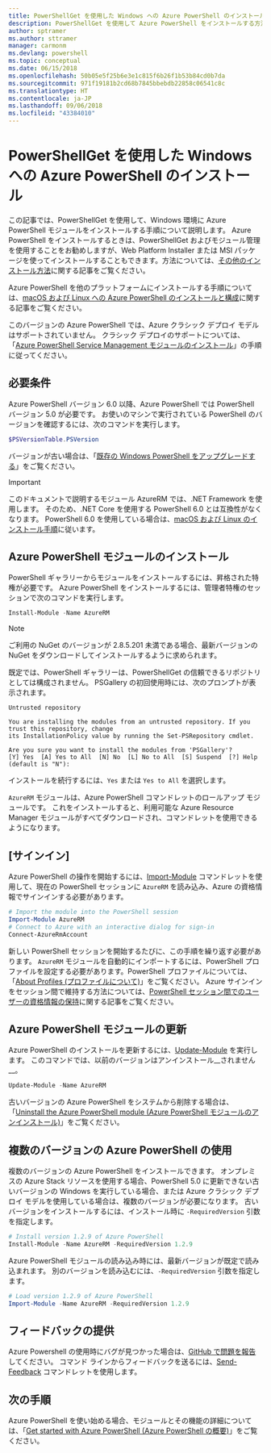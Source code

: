 ```yaml
---
title: PowerShellGet を使用した Windows への Azure PowerShell のインストール
description: PowerShellGet を使用して Azure PowerShell をインストールする方法
author: sptramer
ms.author: sttramer
manager: carmonm
ms.devlang: powershell
ms.topic: conceptual
ms.date: 06/15/2018
ms.openlocfilehash: 50b05e5f25b6e3e1c815f6b26f1b53b84cd0b7da
ms.sourcegitcommit: 971f19181b2cd68b7845bbebdb22858c06541c8c
ms.translationtype: HT
ms.contentlocale: ja-JP
ms.lasthandoff: 09/06/2018
ms.locfileid: "43384010"
---
```

# <a name="install-azure-powershell-on-windows-with-powershellget"></a>PowerShellGet を使用した Windows への Azure PowerShell のインストール

この記事では、PowerShellGet を使用して、Windows 環境に Azure PowerShell モジュールをインストールする手順について説明します。 Azure PowerShell をインストールするときは、PowerShellGet およびモジュール管理を使用することをお勧めしますが、Web Platform Installer または MSI パッケージを使ってインストールすることもできます。方法については、[その他のインストール方法](other-install.md)に関する記事をご覧ください。

Azure PowerShell を他のプラットフォームにインストールする手順については、[macOS および Linux への Azure PowerShell のインストールと構成](install-azurermps-maclinux.md)に関する記事をご覧ください。

このバージョンの Azure PowerShell では、Azure クラシック デプロイ モデルはサポートされていません。 クラシック デプロイのサポートについては、「[Azure PowerShell Service Management モジュールのインストール](/powershell/azure/servicemanagement/install-azure-ps)」の手順に従ってください。

## <a name="requirements"></a>必要条件

Azure PowerShell バージョン 6.0 以降、Azure PowerShell では PowerShell バージョン 5.0 が必要です。 お使いのマシンで実行されている PowerShell のバージョンを確認するには、次のコマンドを実行します。

```powershell
$PSVersionTable.PSVersion
```

バージョンが古い場合は、「[既存の Windows PowerShell をアップグレードする](/powershell/scripting/setup/installing-windows-powershell?view=powershell-6#upgrading-existing-windows-powershell)」をご覧ください。

> [!IMPORTANT]
> このドキュメントで説明するモジュール AzureRM では、.NET Framework を使用します。 そのため、.NET Core を使用する PowerShell 6.0 とは互換性がなくなります。 PowerShell 6.0 を使用している場合は、[macOS および Linux のインストール手順](install-azurermps-maclinux.md)に従います。

## <a name="install-the-azure-powershell-module"></a>Azure PowerShell モジュールのインストール

PowerShell ギャラリーからモジュールをインストールするには、昇格された特権が必要です。 Azure PowerShell をインストールするには、管理者特権のセッションで次のコマンドを実行します。

```powershell
Install-Module -Name AzureRM
```

> [!NOTE]
> ご利用の NuGet のバージョンが 2.8.5.201 未満である場合、最新バージョンの NuGet をダウンロードしてインストールするように求められます。

既定では、PowerShell ギャラリーは、PowerShellGet の信頼できるリポジトリとしては構成されません。 PSGallery の初回使用時には、次のプロンプトが表示されます。

```output
Untrusted repository

You are installing the modules from an untrusted repository. If you trust this repository, change
its InstallationPolicy value by running the Set-PSRepository cmdlet.

Are you sure you want to install the modules from 'PSGallery'?
[Y] Yes  [A] Yes to All  [N] No  [L] No to All  [S] Suspend  [?] Help (default is "N"):
```

インストールを続行するには、`Yes` または `Yes to All` を選択します。

`AzureRM` モジュールは、Azure PowerShell コマンドレットのロールアップ モジュールです。 これをインストールすると、利用可能な Azure Resource Manager モジュールがすべてダウンロードされ、コマンドレットを使用できるようになります。

## <a name="sign-in"></a>[サインイン]

Azure PowerShell の操作を開始するには、[Import-Module](/powershell/module/Microsoft.PowerShell.Core/Import-Module) コマンドレットを使用して、現在の PowerShell セッションに `AzureRM` を読み込み、Azure の資格情報でサインインする必要があります。

```powershell
# Import the module into the PowerShell session
Import-Module AzureRM
# Connect to Azure with an interactive dialog for sign-in
Connect-AzureRmAccount
```

新しい PowerShell セッションを開始するたびに、この手順を繰り返す必要があります。 `AzureRM` モジュールを自動的にインポートするには、PowerShell プロファイルを設定する必要があります。PowerShell プロファイルについては、「[About Profiles (プロファイルについて)](/powershell/module/microsoft.powershell.core/about/about_profiles)」をご覧ください。
Azure サインインをセッション間で維持する方法については、[PowerShell セッション間でのユーザーの資格情報の保持](context-persistence.md)に関する記事をご覧ください。

## <a name="update-the-azure-powershell-module"></a>Azure PowerShell モジュールの更新

Azure PowerShell のインストールを更新するには、[Update-Module](/powershell/module/powershellget/update-module) を実行します。 このコマンドでは、以前のバージョンはアンインストール__されません__。

```powershell
Update-Module -Name AzureRM
```

古いバージョンの Azure PowerShell をシステムから削除する場合は、「[Uninstall the Azure PowerShell module (Azure PowerShell モジュールのアンインストール)](uninstall-azurerm-ps.md)」をご覧ください。

## <a name="use-multiple-versions-of-azure-powershell"></a>複数のバージョンの Azure PowerShell の使用

複数のバージョンの Azure PowerShell をインストールできます。 オンプレミスの Azure Stack リソースを使用する場合、PowerShell 5.0 に更新できない古いバージョンの Windows を実行している場合、または Azure クラシック デプロイ モデルを使用している場合は、複数のバージョンが必要になります。 古いバージョンをインストールするには、インストール時に `-RequiredVersion` 引数を指定します。

```powershell
# Install version 1.2.9 of Azure PowerShell
Install-Module -Name AzureRM -RequiredVersion 1.2.9
```

Azure PowerShell モジュールの読み込み時には、最新バージョンが既定で読み込まれます。 別のバージョンを読み込むには、`-RequiredVersion` 引数を指定します。

```powershell
# Load version 1.2.9 of Azure PowerShell
Import-Module -Name AzureRM -RequiredVersion 1.2.9
```

## <a name="provide-feedback"></a>フィードバックの提供

Azure Powershell の使用時にバグが見つかった場合は、[GitHub で問題を報告](https://github.com/Azure/azure-powershell/issues)してください。
コマンド ラインからフィードバックを送るには、[Send-Feedback](/powershell/module/azurerm.profile/send-feedback) コマンドレットを使用します。

## <a name="next-steps"></a>次の手順

Azure PowerShell を使い始める場合、モジュールとその機能の詳細については、「[Get started with Azure PowerShell (Azure PowerShell の概要)](get-started-azureps.md)」をご覧ください。